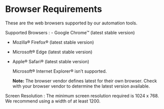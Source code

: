 # Browser Requirements

These are the web browsers supported by our automation tools.

Supported Browsers
:   -   Google Chrome™ \(latest stable version\)
-   Mozilla® Firefox® \(latest stable version\)
-   Microsoft® Edge \(latest stable version\)
-   Apple® Safari® \(latest stable version\)

    Microsoft® Internet Explorer® isn’t supported.

    **Note:** The browser vendor defines latest for their own browser. Check with your browser vendor to determine the latest version available.

Screen Resolution
:   The minimum screen resolution required is 1024 x 768. We recommend using a width of at least 1200.

